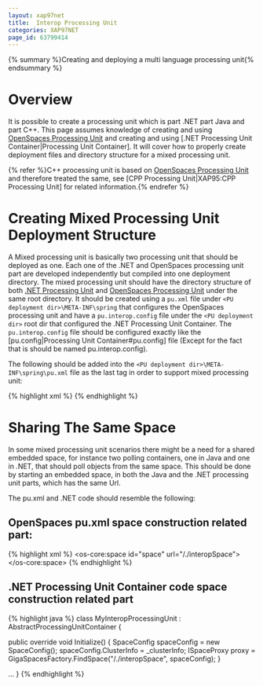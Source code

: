```yaml
---
layout: xap97net
title:  Interop Processing Unit
categories: XAP97NET
page_id: 63799414
---
```


{% summary %}Creating and deploying a multi language processing unit{% endsummary %}

# Overview

It is possible to create a processing unit which is part .NET part Java and part C++.
This page assumes knowledge of creating and using [OpenSpaces Processing Unit](http://wiki.gigaspaces.com/wiki/display/XAP95/The+Processing+Unit+Structure+and+Configuration) and creating and using [.NET Processing Unit Container|Processing Unit Container]. It will cover how to properly create deployment files and directory structure for a mixed processing unit.

{% refer %}C++ processing unit is based on [OpenSpaces Processing Unit](http://wiki.gigaspaces.com/wiki/display/XAP95/The+Processing+Unit+Structure+and+Configuration) and therefore treated the same, see [CPP Processing Unit|XAP95:CPP Processing Unit] for related information.{% endrefer %}

# Creating Mixed Processing Unit Deployment Structure

A Mixed processing unit is basically two processing unit that should be deployed as one. Each one of the .NET and OpenSpaces processing unit part are developed independently but compiled into one deployment directory. The mixed processing unit should have the directory structure of both [.NET Processing Unit](./processing-unit-container.html) and [OpenSpaces Processing Unit](http://wiki.gigaspaces.com/wiki/display/XAP95/The+Processing+Unit+Structure+and+Configuration) under the same root directory. It should be created using a `pu.xml` file under `<PU deployment dir>\META-INF\spring` that configures the OpenSpaces processing unit and have a `pu.interop.config` file under the `<PU deployment dir>` root dir that configured the .NET Processing Unit Container. The `pu.interop.config` file should be configured exactly like the [pu.config|Processing Unit Container#pu.config] file (Except for the fact that is should be named pu.interop.config).

The following should be added into the `<PU deployment dir>\META-INF\spring\pu.xml` file as the last tag in order to support mixed processing unit:

{% highlight xml %}
<bean id="dotnetProcessingUnitContainer" class="org.openspaces.interop.DotnetProcessingUnitBean">
</bean>
{% endhighlight %}

# Sharing The Same Space

In some mixed processing unit scenarios there might be a need for a shared embedded space, for instance two polling containers, one in Java and one in .NET, that should poll objects from the same space. This should be done by starting an embedded space, in both the Java and the .NET processing unit parts, which has the same Url.

The pu.xml and .NET code should resemble the following:

## OpenSpaces pu.xml space construction related part:

{% highlight xml %}
<os-core:space id="space" url="/./interopSpace">
</os-core:space>
{% endhighlight %}

## .NET Processing Unit Container code space construction related part

{% highlight java %}
class MyInteropProcessingUnit : AbstractProcessingUnitContainer
{

  public override void Initialize()
  {
    SpaceConfig spaceConfig = new SpaceConfig();
    spaceConfig.ClusterInfo = _clusterInfo;
    ISpaceProxy proxy = GigaSpacesFactory.FindSpace("/./interopSpace", spaceConfig);
  }

  ...
}
{% endhighlight %}
